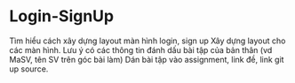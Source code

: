 # Login-SignUp
Tìm hiểu cách xây dựng layout màn hình login, sign up Xây dựng layout cho các màn hình. Lưu ý có các thông tin đánh dấu bài tập của bản thân (vd MaSV, tên SV trên góc bài làm) Dán bài tập vào assignment, link đề, link git up source.
